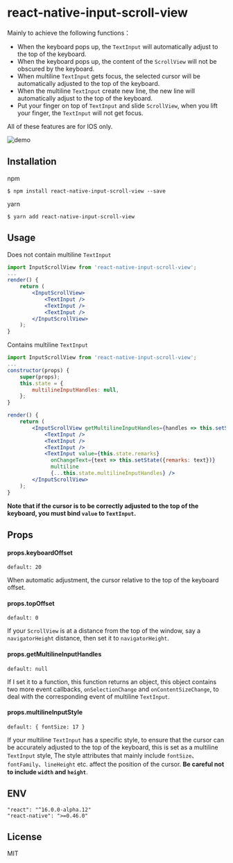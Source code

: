 # react-native-input-scroll-view
Mainly to achieve the following functions：

- When the keyboard pops up, the `TextInput` will automatically adjust to the top of the keyboard.
- When the keyboard pops up, the content of the `ScrollView` will not be obscured by the keyboard.
- When multiline `TextInput` gets focus, the selected cursor will be automatically adjusted to the top of the keyboard.
- When the multiline `TextInput` create new line, the new line will automatically adjust to the top of the keyboard.
- Put your finger on top of `TextInput` and slide `ScrollView`, when you lift your finger, the `TextInput` will not get focus.

All of these features are for IOS only.

![demo](https://github.com/baijunjie/react-native-input-scroll-view/blob/master/demo.gif)

## Installation

npm

```shell
$ npm install react-native-input-scroll-view --save
```

yarn

```shell
$ yarn add react-native-input-scroll-view
```



## Usage

Does not contain multiline `TextInput`

```jsx
import InputScrollView from 'react-native-input-scroll-view';
...
render() {
    return (
        <InputScrollView>
            <TextInput />
            <TextInput />
            <TextInput />
      	</InputScrollView>
    );
}
```

Contains multiline `TextInput`

```jsx
import InputScrollView from 'react-native-input-scroll-view';
...
constructor(props) {
    super(props);
    this.state = {
        multilineInputHandles: null,
    };
}

render() {
    return (
        <InputScrollView getMultilineInputHandles={handles => this.setState({multilineInputHandles: handles})}>
            <TextInput />
            <TextInput />
            <TextInput />
            <TextInput value={this.state.remarks}
              onChangeText={text => this.setState({remarks: text})}
              multiline
              {...this.state.multilineInputHandles} />
      	</InputScrollView>
    );
}
```

**Note that if the cursor is to be correctly adjusted to the top of the keyboard, you must bind `value` to `TextInput`.**



## Props

#### props.keyboardOffset

`default: 20`

When automatic adjustment, the cursor relative to the top of the keyboard offset.

#### props.topOffset

`default: 0`

If your `ScrollView` is at a distance from the top of the window, say a `navigatorHeight` distance, then set it to `navigatorHeight`.

#### props.getMultilineInputHandles

`default: null`

If I set it to a function, this function returns an object, this object contains two more event callbacks, `onSelectionChange` and `onContentSizeChange`,  to deal with the corresponding event of multiline `TextInput`.

#### props.multilineInputStyle

`default: { fontSize: 17 }`

If your multiline `TextInput` has a specific style, to ensure that the cursor can be accurately adjusted to the top of the keyboard, this is set as a multiline `TextInput` style, The style attributes that mainly include `fontSize`、`fontFamily`、`lineHeight` etc. affect the position of the cursor. **Be careful not to include `width` and `height`**.



## ENV

```
"react": "^16.0.0-alpha.12"
"react-native": ">=0.46.0"
```



## License

MIT